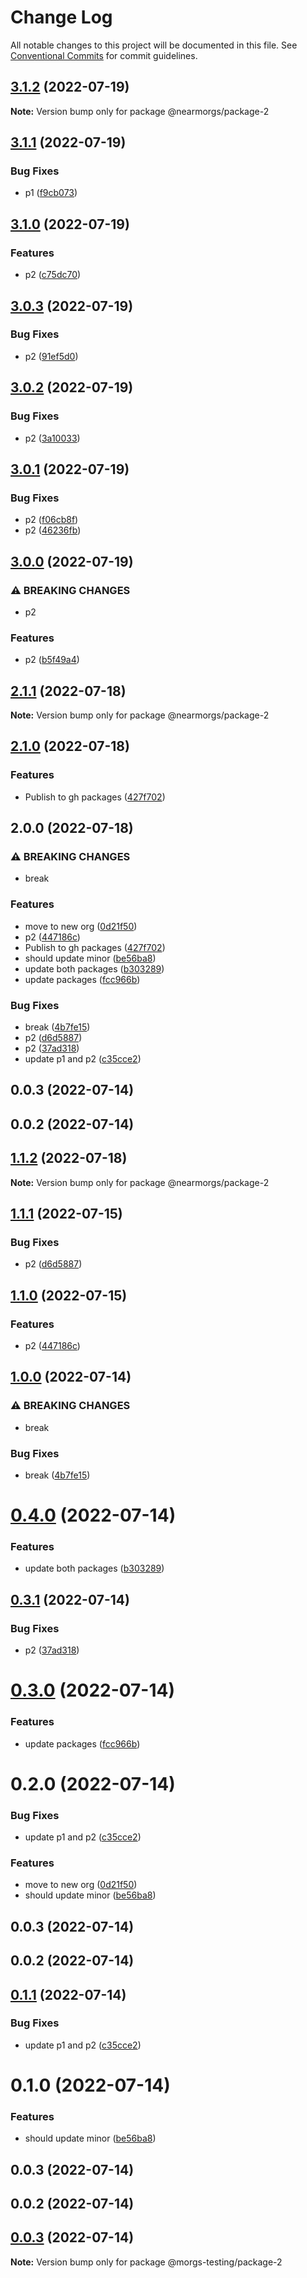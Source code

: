 # Change Log

All notable changes to this project will be documented in this file.
See [Conventional Commits](https://conventionalcommits.org) for commit guidelines.

## [3.1.2](https://github.com/morgsmccauley/lerna-playground/compare/@nearmorgs/package-2@3.1.1...@nearmorgs/package-2@3.1.2) (2022-07-19)

**Note:** Version bump only for package @nearmorgs/package-2





## [3.1.1](https://github.com/morgsmccauley/lerna-playground/compare/@nearmorgs/package-2@3.1.0...@nearmorgs/package-2@3.1.1) (2022-07-19)


### Bug Fixes

* p1 ([f9cb073](https://github.com/morgsmccauley/lerna-playground/commit/f9cb07353af33677f6adb771e1a01cd5bcfac0db))



## [3.1.0](https://github.com/morgsmccauley/lerna-playground/compare/@nearmorgs/package-2@3.0.3...@nearmorgs/package-2@3.1.0) (2022-07-19)


### Features

* p2 ([c75dc70](https://github.com/morgsmccauley/lerna-playground/commit/c75dc701dcd2eabb6dfd8649bd19ba065d580b75))



## [3.0.3](https://github.com/morgsmccauley/lerna-playground/compare/@nearmorgs/package-2@3.0.2...@nearmorgs/package-2@3.0.3) (2022-07-19)


### Bug Fixes

* p2 ([91ef5d0](https://github.com/morgsmccauley/lerna-playground/commit/91ef5d0dbf55932cc4722e4cbf00ad56f5a9954b))



## [3.0.2](https://github.com/morgsmccauley/lerna-playground/compare/@nearmorgs/package-2@3.0.1...@nearmorgs/package-2@3.0.2) (2022-07-19)


### Bug Fixes

* p2 ([3a10033](https://github.com/morgsmccauley/lerna-playground/commit/3a1003381ec4403aa68456330c707eb3ea47e4ca))



## [3.0.1](https://github.com/morgsmccauley/lerna-playground/compare/@nearmorgs/package-2@3.0.0...@nearmorgs/package-2@3.0.1) (2022-07-19)


### Bug Fixes

* p2 ([f06cb8f](https://github.com/morgsmccauley/lerna-playground/commit/f06cb8f101b5c11c2a5a7c863057b0677deea6a0))
* p2 ([46236fb](https://github.com/morgsmccauley/lerna-playground/commit/46236fbe5227819aeaed41b8d9aca3c4a470e283))



## [3.0.0](https://github.com/morgsmccauley/lerna-playground/compare/@nearmorgs/package-2@2.1.1...@nearmorgs/package-2@3.0.0) (2022-07-19)


### ⚠ BREAKING CHANGES

* p2

### Features

* p2 ([b5f49a4](https://github.com/morgsmccauley/lerna-playground/commit/b5f49a432bf44d6b3bb99c217ede1ad3f2a56737))



## [2.1.1](https://github.com/morgsmccauley/lerna-playground/compare/@nearmorgs/package-2@2.1.0...@nearmorgs/package-2@2.1.1) (2022-07-18)

**Note:** Version bump only for package @nearmorgs/package-2





## [2.1.0](https://github.com/morgsmccauley/lerna-playground/compare/@nearmorgs/package-2@1.1.2...@nearmorgs/package-2@2.1.0) (2022-07-18)


### Features

* Publish to gh packages ([427f702](https://github.com/morgsmccauley/lerna-playground/commit/427f70215c0f01d6ece563cec8f2f1ad23c1067f))



## 2.0.0 (2022-07-18)


### ⚠ BREAKING CHANGES

* break

### Features

* move to new org ([0d21f50](https://github.com/morgsmccauley/lerna-playground/commit/0d21f505bc961823027238458e9452b98e72ba85))
* p2 ([447186c](https://github.com/morgsmccauley/lerna-playground/commit/447186cc49f3198f4b60bc2d828a714e50a15b4d))
* Publish to gh packages ([427f702](https://github.com/morgsmccauley/lerna-playground/commit/427f70215c0f01d6ece563cec8f2f1ad23c1067f))
* should update minor ([be56ba8](https://github.com/morgsmccauley/lerna-playground/commit/be56ba81acc700d23208bee7d41d647e7fe06f44))
* update both packages ([b303289](https://github.com/morgsmccauley/lerna-playground/commit/b3032898fa472271a27d18fd122fc4e6fd42ee0d))
* update packages ([fcc966b](https://github.com/morgsmccauley/lerna-playground/commit/fcc966b826504e9b064147c7e740d0c4a34d33f4))


### Bug Fixes

* break ([4b7fe15](https://github.com/morgsmccauley/lerna-playground/commit/4b7fe15448f978b637dec2cda69c644d0a5eeae5))
* p2 ([d6d5887](https://github.com/morgsmccauley/lerna-playground/commit/d6d5887a62bb6942f9f6ee28311c51ee1dd2affe))
* p2 ([37ad318](https://github.com/morgsmccauley/lerna-playground/commit/37ad31800022fabd4e08c1b40a5d0644e64a5407))
* update p1 and p2 ([c35cce2](https://github.com/morgsmccauley/lerna-playground/commit/c35cce2a08716f64d2bea38d82615b06414af4d8))

## 0.0.3 (2022-07-14)

## 0.0.2 (2022-07-14)



## [1.1.2](https://github.com/morgsmccauley/lerna-playground/compare/@nearmorgs/package-2@1.1.1...@nearmorgs/package-2@1.1.2) (2022-07-18)

**Note:** Version bump only for package @nearmorgs/package-2





## [1.1.1](https://github.com/morgsmccauley/lerna-playground/compare/@nearmorgs/package-2@1.1.0...@nearmorgs/package-2@1.1.1) (2022-07-15)


### Bug Fixes

* p2 ([d6d5887](https://github.com/morgsmccauley/lerna-playground/commit/d6d5887a62bb6942f9f6ee28311c51ee1dd2affe))



## [1.1.0](https://github.com/morgsmccauley/lerna-playground/compare/@nearmorgs/package-2@1.0.0...@nearmorgs/package-2@1.1.0) (2022-07-15)


### Features

* p2 ([447186c](https://github.com/morgsmccauley/lerna-playground/commit/447186cc49f3198f4b60bc2d828a714e50a15b4d))



## [1.0.0](https://github.com/morgsmccauley/lerna-playground/compare/@nearmorgs/package-2@0.4.0...@nearmorgs/package-2@1.0.0) (2022-07-14)


### ⚠ BREAKING CHANGES

* break

### Bug Fixes

* break ([4b7fe15](https://github.com/morgsmccauley/lerna-playground/commit/4b7fe15448f978b637dec2cda69c644d0a5eeae5))



# [0.4.0](https://github.com/morgsmccauley/lerna-playground/compare/@nearmorgs/package-2@0.3.1...@nearmorgs/package-2@0.4.0) (2022-07-14)


### Features

* update both packages ([b303289](https://github.com/morgsmccauley/lerna-playground/commit/b3032898fa472271a27d18fd122fc4e6fd42ee0d))





## [0.3.1](https://github.com/morgsmccauley/lerna-playground/compare/@nearmorgs/package-2@0.3.0...@nearmorgs/package-2@0.3.1) (2022-07-14)


### Bug Fixes

* p2 ([37ad318](https://github.com/morgsmccauley/lerna-playground/commit/37ad31800022fabd4e08c1b40a5d0644e64a5407))





# [0.3.0](https://github.com/morgsmccauley/lerna-playground/compare/@nearmorgs/package-2@0.2.0...@nearmorgs/package-2@0.3.0) (2022-07-14)


### Features

* update packages ([fcc966b](https://github.com/morgsmccauley/lerna-playground/commit/fcc966b826504e9b064147c7e740d0c4a34d33f4))





# 0.2.0 (2022-07-14)


### Bug Fixes

* update p1 and p2 ([c35cce2](https://github.com/morgsmccauley/lerna-playground/commit/c35cce2a08716f64d2bea38d82615b06414af4d8))


### Features

* move to new org ([0d21f50](https://github.com/morgsmccauley/lerna-playground/commit/0d21f505bc961823027238458e9452b98e72ba85))
* should update minor ([be56ba8](https://github.com/morgsmccauley/lerna-playground/commit/be56ba81acc700d23208bee7d41d647e7fe06f44))



## 0.0.3 (2022-07-14)



## 0.0.2 (2022-07-14)





## [0.1.1](https://github.com/morgsmccauley/lerna-playground/compare/@morgs-testing/package-2@0.1.0...@morgs-testing/package-2@0.1.1) (2022-07-14)


### Bug Fixes

* update p1 and p2 ([c35cce2](https://github.com/morgsmccauley/lerna-playground/commit/c35cce2a08716f64d2bea38d82615b06414af4d8))





# 0.1.0 (2022-07-14)


### Features

* should update minor ([be56ba8](https://github.com/morgsmccauley/lerna-playground/commit/be56ba81acc700d23208bee7d41d647e7fe06f44))



## 0.0.3 (2022-07-14)



## 0.0.2 (2022-07-14)





## [0.0.3](https://github.com/morgsmccauley/lerna-playground/compare/v0.0.2...v0.0.3) (2022-07-14)

**Note:** Version bump only for package @morgs-testing/package-2
